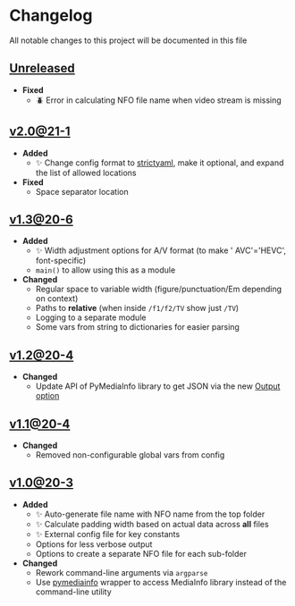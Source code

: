 # Changelog
All notable changes to this project will be documented in this file

[unreleased]: https://github.com/eugenesvk/ListMediaInfo/compare/v2.0@21-1...HEAD
## [Unreleased]
  - __Fixed__
    + :beetle: Error in calculating NFO file name when video stream is missing

[v2.0@21-1]: https://github.com/eugenesvk/ListMediaInfo/releases/tag/v2.0@21-1
## [v2.0@21-1]
  - __Added__
    + :sparkles: Change config format to [strictyaml](github.com/crdoconnor/strictyaml), make it optional, and expand the list of allowed locations
  - __Fixed__
    + Space separator location

[v1.3@20-6]: https://github.com/eugenesvk/ListMediaInfo/releases/tag/v1.3@20-6
## [v1.3@20-6]
  - __Added__
    + :sparkles: Width adjustment options for A/V format (to make ' AVC'='HEVC', font-specific)
    + `main()` to allow using this as a module
  - __Changed__
    + Regular space to variable width (figure/punctuation/Em depending on context)
    + Paths to __relative__ (when inside `/f1/f2/TV` show just `/TV`)
    + Logging to a separate module
    + Some vars from string to dictionaries for easier parsing

[v1.2@20-4]: https://github.com/eugenesvk/ListMediaInfo/releases/tag/v1.2@20-4
## [v1.2@20-4]
  - __Changed__
    + Update API of PyMediaInfo library to get JSON via the new [Output option](github.com/sbraz/pymediainfo/issues/82)

[v1.1@20-4]: https://github.com/eugenesvk/ListMediaInfo/releases/tag/v1.1@20-4
## [v1.1@20-4]
  - __Changed__
    + Removed non-configurable global vars from config

[v1.0@20-3]: https://github.com/eugenesvk/ListMediaInfo/releases/tag/v1.0@20-3
## [v1.0@20-3]
  - __Added__
    + :sparkles: Auto-generate file name with NFO name from the top folder
    + :sparkles: Calculate padding width based on actual data across __all__ files
    + :sparkles: External config file for key constants
    + Options for less verbose output
    + Options to create a separate NFO file for each sub-folder
  - __Changed__
    + Rework command-line arguments via `argparse`
    + Use [pymediainfo](https://github.com/sbraz/pymediainfo) wrapper to access MediaInfo library instead of the command-line utility
